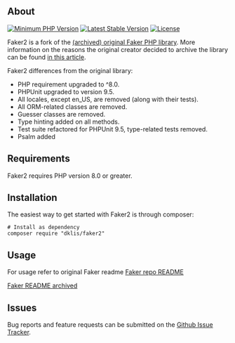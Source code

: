 ## About


[![Minimum PHP Version](https://img.shields.io/badge/php-%3E%3D%208.0-8892BF.svg?style=flat-square)](https://php.net/)
[![Latest Stable Version](http://poser.pugx.org/dklis/faker2/v)](https://packagist.org/packages/dklis/faker2)
[![License](http://poser.pugx.org/dklis/faker2/license)](https://packagist.org/packages/dklis/faker2)


Faker2 is a fork of the [(archived) original Faker PHP library](https://github.com/fzaninotto/Faker).
More information on the reasons the original creator decided to archive the library can be found [in this article](https://marmelab.com/blog/2020/10/21/sunsetting-faker.html).

Faker2 differences from the original library:
 - PHP requirement upgraded to ^8.0.
 - PHPUnit upgraded to version 9.5.
 - All locales, except en_US, are removed (along with their tests).
 - All ORM-related classes are removed.
 - Guesser classes are removed.
 - Type hinting added on all methods.
 - Test suite refactored for PHPUnit 9.5, type-related tests removed.
 - Psalm added


## Requirements

Faker2 requires PHP version 8.0 or greater.

## Installation

The easiest way to get started with Faker2 is through composer:
```
# Install as dependency
composer require "dklis/faker2"
```


## Usage
For usage refer to original Faker readme
[Faker repo README](https://github.com/fzaninotto/Faker/blob/master/readme.md)

[Faker README archived](docs/readme.md)

## Issues
Bug reports and feature requests can be submitted on the [Github Issue Tracker](https://github.com/dklisiarchis/faker2/issues).